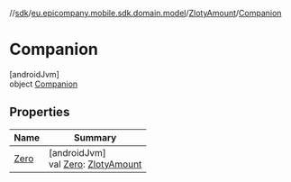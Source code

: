 //[sdk](../../../../index.md)/[eu.epicompany.mobile.sdk.domain.model](../../index.md)/[ZlotyAmount](../index.md)/[Companion](index.md)

# Companion

[androidJvm]\
object [Companion](index.md)

## Properties

| Name | Summary |
|---|---|
| [Zero](-zero.md) | [androidJvm]<br>val [Zero](-zero.md): [ZlotyAmount](../index.md) |

